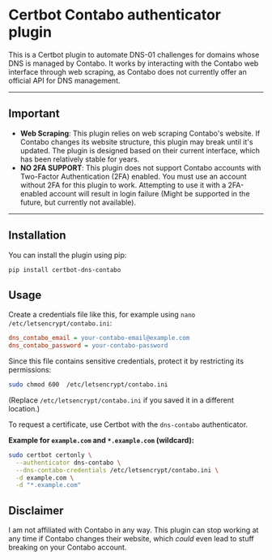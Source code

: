 # Certbot Contabo authenticator plugin

This is a Certbot plugin to automate DNS-01 challenges for domains whose DNS is managed by Contabo. It works by
interacting with the Contabo web interface through web scraping, as Contabo does not currently offer an official API for
DNS management.

---

## Important

* **Web Scraping**: This plugin relies on web scraping Contabo's website. If Contabo changes its
  website structure, this plugin may break until it's updated. The plugin is designed based on their current
  interface, which has been relatively stable for years.
* **NO 2FA SUPPORT**: This plugin does not support Contabo accounts with Two-Factor Authentication (2FA) enabled.
  You must use an account without 2FA for this plugin to work. Attempting to use it with a 2FA-enabled account will
  result in login failure (Might be supported in the future, but currently not available).

---

## Installation

You can install the plugin using pip:

```bash
pip install certbot-dns-contabo
```

## Usage

Create a credentials file like this, for example using `nano /etc/letsencrypt/contabo.ini`:

```ini
dns_contabo_email = your-contabo-email@example.com
dns_contabo_password = your-contabo-password
```

Since this file contains sensitive credentials, protect it by restricting its permissions:

```bash
sudo chmod 600  /etc/letsencrypt/contabo.ini
```

(Replace `/etc/letsencrypt/contabo.ini` if you saved it in a different location.)

To request a certificate, use Certbot with the `dns-contabo` authenticator.

**Example for `example.com` and `*.example.com` (wildcard):**

```bash
sudo certbot certonly \
  --authenticator dns-contabo \
  --dns-contabo-credentials /etc/letsencrypt/contabo.ini \
  -d example.com \
  -d "*.example.com" 
```

## Disclaimer
I am not affiliated with Contabo in any way. This plugin can stop working at any time if Contabo changes their website,
which *could* even lead to stuff breaking on your Contabo account. 
```